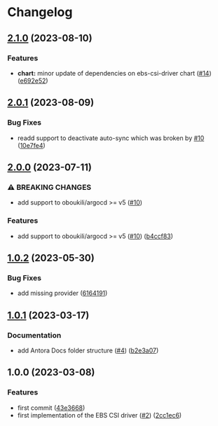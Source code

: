 # Changelog

## [2.1.0](https://github.com/camptocamp/devops-stack-module-ebs-csi-driver/compare/v2.0.1...v2.1.0) (2023-08-10)


### Features

* **chart:** minor update of dependencies on ebs-csi-driver chart ([#14](https://github.com/camptocamp/devops-stack-module-ebs-csi-driver/issues/14)) ([e692e52](https://github.com/camptocamp/devops-stack-module-ebs-csi-driver/commit/e692e52b101966586ae5b3f205b284acd9712ad6))

## [2.0.1](https://github.com/camptocamp/devops-stack-module-ebs-csi-driver/compare/v2.0.0...v2.0.1) (2023-08-09)


### Bug Fixes

* readd support to deactivate auto-sync which was broken by [#10](https://github.com/camptocamp/devops-stack-module-ebs-csi-driver/issues/10) ([10e7fe4](https://github.com/camptocamp/devops-stack-module-ebs-csi-driver/commit/10e7fe43b04b8c40e28d1f10171fcad63a9a6e05))

## [2.0.0](https://github.com/camptocamp/devops-stack-module-ebs-csi-driver/compare/v1.0.2...v2.0.0) (2023-07-11)


### ⚠ BREAKING CHANGES

* add support to oboukili/argocd >= v5 ([#10](https://github.com/camptocamp/devops-stack-module-ebs-csi-driver/issues/10))

### Features

* add support to oboukili/argocd &gt;= v5 ([#10](https://github.com/camptocamp/devops-stack-module-ebs-csi-driver/issues/10)) ([b4ccf83](https://github.com/camptocamp/devops-stack-module-ebs-csi-driver/commit/b4ccf83f598d44b3bb959b122ea622e031fa5e7a))

## [1.0.2](https://github.com/camptocamp/devops-stack-module-ebs-csi-driver/compare/v1.0.1...v1.0.2) (2023-05-30)


### Bug Fixes

* add missing provider ([6164191](https://github.com/camptocamp/devops-stack-module-ebs-csi-driver/commit/616419163e7582eb82ff9c5561d98e86ec10221e))

## [1.0.1](https://github.com/camptocamp/devops-stack-module-ebs-csi-driver/compare/v1.0.0...v1.0.1) (2023-03-17)


### Documentation

* add Antora Docs folder structure ([#4](https://github.com/camptocamp/devops-stack-module-ebs-csi-driver/issues/4)) ([b2e3a07](https://github.com/camptocamp/devops-stack-module-ebs-csi-driver/commit/b2e3a0768563bfcc0e86abbd0dde7693760150a9))

## 1.0.0 (2023-03-08)


### Features

* first commit ([43e3668](https://github.com/camptocamp/devops-stack-module-ebs-csi-driver/commit/43e3668e02edf42f6f5e3ae3a0ae60bca9ec4902))
* first implementation of the EBS CSI driver ([#2](https://github.com/camptocamp/devops-stack-module-ebs-csi-driver/issues/2)) ([2cc1ec6](https://github.com/camptocamp/devops-stack-module-ebs-csi-driver/commit/2cc1ec693c6069db826c26adb22b515f8c130586))
